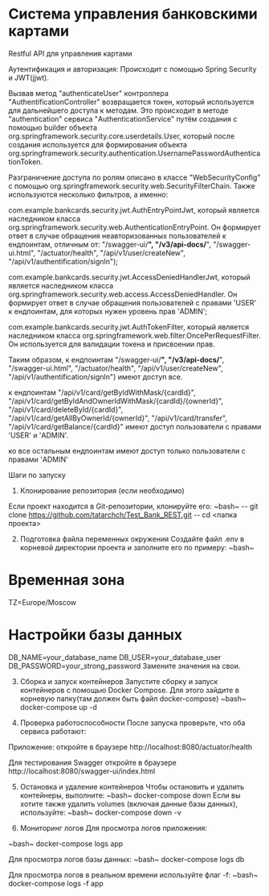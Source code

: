 # Система управления банковскими картами

Restful API для управления картами

Аутентификация и авторизация:
Происходит с помощью Spring Security и JWT(jjwt).

Вызвав метод "authenticateUser" контроллера "AuthentificationController"
возвращается токен, который используется для дальнейшего доступа к методам.
Это происходит в методе "authentication" сервиса "AuthenticationService" путём
создания с помощью builder объекта org.springframework.security.core.userdetails.User,
который после создания используется для формирования объекта org.springframework.security.authentication.UsernamePasswordAuthenticationToken.

Разграничение доступа по ролям описано в классе "WebSecurityConfig" с помощью org.springframework.security.web.SecurityFilterChain.
Также используются несколько фильтров, а именно:

com.example.bankcards.security.jwt.AuthEntryPointJwt, который является наследником класса org.springframework.security.web.AuthenticationEntryPoint.
Он формирует ответ в случае обращения неавторизованных пользователей к ендпоинтам, отличным от:
"/swagger-ui/**", "/v3/api-docs/**", "/swagger-ui.html", "/actuator/health", "/api/v1/user/createNew", "/api/v1/authentification/signIn");

com.example.bankcards.security.jwt.AccessDeniedHandlerJwt, который является наследником класса org.springframework.security.web.access.AccessDeniedHandler.
Он формирует ответ в случае обращения пользователей с правами 'USER' к ендпоинтам, для которых нужен уровень прав 'ADMIN';

com.example.bankcards.security.jwt.AuthTokenFilter, который является наследником класса org.springframework.web.filter.OncePerRequestFilter.
Он используется для валидации токена и присвоении прав.

Таким образом, 
к ендпоинтам "/swagger-ui/**", "/v3/api-docs/**", "/swagger-ui.html", "/actuator/health", "/api/v1/user/createNew", "/api/v1/authentification/signIn") имеют доступ все.

к ендпоинтам 
"/api/v1/card/getByIdWithMask/{cardId}",
"/api/v1/card/getByIdAndOwnerIdWithMask/{cardId}/{ownerId}",
"/api/v1/card/deleteById/{cardId}",
"/api/v1/card/getAllByOwnerId/{ownerId}", "/api/v1/card/transfer",
"/api/v1/card/getBalance/{cardId}" имеют доступ пользователи с правами 'USER' и 'ADMIN'.

ко все остальным ендпоинтам имеют доступ только пользователи с правами 'ADMIN'

Шаги по запуску

1. Клонирование репозитория (если необходимо)

Если проект находится в Git-репозитории, клонируйте его:
~bash~
-- git clone https://github.com/tatarchch/Test_Bank_REST.git
-- cd <папка проекта>

2. Подготовка файла переменных окружения
Создайте файл .env в корневой директории проекта и заполните его по примеру:
~bash~
# Временная зона
TZ=Europe/Moscow
# Настройки базы данных
DB_NAME=your_database_name
DB_USER=your_database_user
DB_PASSWORD=your_strong_password
Замените значения на свои.

3. Сборка и запуск контейнеров
   Запустите сборку и запуск контейнеров с помощью Docker Compose.
   Для этого зайдите в корневую папку(там должен быть файл docker-compose)
~bash~
docker-compose up -d

4. Проверка работоспособности
   После запуска проверьте, что оба сервиса работают:

Приложение: откройте в браузере http://localhost:8080/actuator/health

Для тестирования Swagger откройте в браузере http://localhost:8080/swagger-ui/index.html


5. Остановка и удаление контейнеров
   Чтобы остановить и удалить контейнеры, выполните:
~bash~
docker-compose down
Если вы хотите также удалить volumes (включая данные базы данных), используйте:
~bash~
docker-compose down -v

6. Мониторинг логов
   Для просмотра логов приложения:

~bash~
docker-compose logs app

Для просмотра логов базы данных:
~bash~
docker-compose logs db

Для просмотра логов в реальном времени используйте флаг -f:
~bash~
docker-compose logs -f app